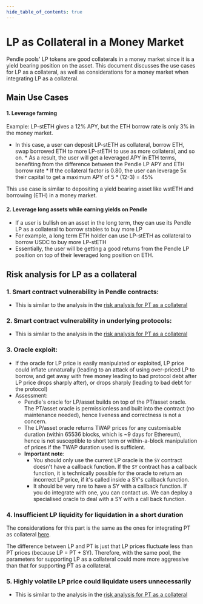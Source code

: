 ```yaml
---
hide_table_of_contents: true
---
```


# LP as Collateral in a Money Market

Pendle pools' LP tokens are good collaterals in a money market since it is a yield bearing position on the asset. This document discusses the use cases for LP as a collateral, as well as considerations for a money market when integrating LP as a collateral.

## Main Use Cases

#### 1. Leverage farming

Example: LP-stETH gives a 12% APY, but the ETH borrow rate is only 3% in the money market.
   * In this case, a user can deposit LP-stETH as collateral, borrow ETH, swap borrowed ETH to more LP-stETH to use as more collateral, and so on.
    * As a result, the user will get a leveraged APY in ETH terms, benefiting from the difference between the Pendle LP APY and ETH borrow rate
    * If the collateral factor is 0.80, the user can leverage 5x their capital to get a maximum APY of 5 * (12-3) = 45%

This use case is similar to depositing a yield bearing asset like wstETH and borrowing (ETH) in a money market.

#### 2. Leverage long assets while earning yields on Pendle
  * If a user is bullish on an asset in the long term, they can use its Pendle LP as a collateral to borrow stables to buy more LP
  * For example, a long term ETH holder can use LP-stETH as collateral to borrow USDC to buy more LP-stETH
  * Essentially, the user will be getting a good returns from the Pendle LP position on top of their leveraged long position on ETH.

## Risk analysis for LP as a collateral

### 1. Smart contract vulnerability in Pendle contracts:
  * This is similar to the analysis in the [risk analysis for PT as a collateral](./PTAsCollateral.md#1-smart-contract-vulnerability-in-pendle-contracts)

### 2. Smart contract vulnerability in underlying protocols:
  * This is similar to the analysis in the [risk analysis for PT as a collateral](./PTAsCollateral.md#2-smart-contract-vulnerability-in-underlying-protocols)

### 3. Oracle exploit:
  * If the oracle for LP price is easily manipulated or exploited, LP price could inflate unnaturally (leading to an attack of using over-priced LP to borrow, and get away with free money leading to bad protocol debt after LP price drops sharply after), or drops sharply (leading to bad debt for the protocol)
  * Assessment:
    * Pendle's oracle for LP/asset builds on top of the PT/asset oracle. The PT/asset oracle is permissionless and built into the contract (no maintenance needed), hence liveness and correctness is not a concern.
    * The LP/asset oracle returns TWAP prices for any customisable duration (within 65536 blocks, which is ~9 days for Ethereum), hence is not susceptible to short term or within-a-block manipulation of prices if the TWAP duration used is sufficient.
    * **Important note**:
      * You should only use the current LP oracle is the `SY` contract doesn't have a callback function. If the `SY` contract has a callback function, it is technically possible for the oracle to return an incorrect LP price, if it's called inside a SY's callback function. 
      * It should be very rare to have a SY with a callback function. If you do integrate with one, you can contact us. We can deploy a specialised oracle to deal with a SY with a call back function.

### 4. Insufficient LP liquidity for liquidation in a short duration
The considerations for this part is the same as the ones for integrating PT as collateral [here](./PTAsCollateral.md#4-insufficient-pt-liquidity-for-liquidation-in-a-short-duration).

The difference between LP and PT is just that LP prices fluctuate less than PT prices (because LP = PT + SY). Therefore, with the same pool, the parameters for supporting LP as a collateral could more more aggressive than that for supporting PT as a collateral.

### 5. Highly volatile LP price could liquidate users unnecessarily
* This is similar to the analysis in the [risk analysis for PT as a collateral](./PTAsCollateral.md#5-highly-volatile-pt-price-could-liquidate-users-unnecessarily)


